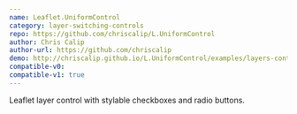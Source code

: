 ```yaml
---
name: Leaflet.UniformControl
category: layer-switching-controls
repo: https://github.com/chriscalip/L.UniformControl
author: Chris Calip
author-url: https://github.com/chriscalip
demo: http://chriscalip.github.io/L.UniformControl/examples/layers-control-example-jeans.html
compatible-v0:
compatible-v1: true
---
```


Leaflet layer control with stylable checkboxes and radio buttons.
